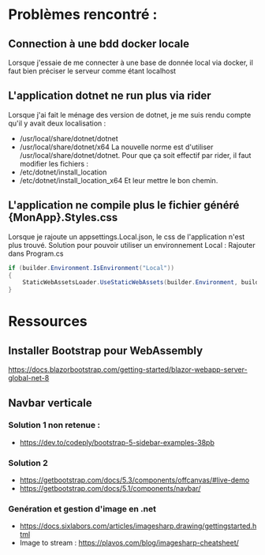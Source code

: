 


# Problèmes rencontré :

## Connection à une bdd docker locale
Lorsque j'essaie de me connecter à une base de donnée local via docker, il faut bien préciser le serveur comme étant localhost

## L'application dotnet ne run plus via rider
Lorsque j'ai fait le ménage des version de dotnet, je me suis rendu compte qu'il y avait deux localisation :
- /usr/local/share/dotnet/dotnet
- /usr/local/share/dotnet/x64
La nouvelle norme est d'utiliser /usr/local/share/dotnet/dotnet.
Pour que ça soit effectif par rider, il faut modifier les fichiers :
- /etc/dotnet/install_location
- /etc/dotnet/install_location_x64
Et leur mettre le bon chemin.

## L'application ne compile plus le fichier généré {MonApp}.Styles.css
Lorsque je rajoute un appsettings.Local.json, le css de l'application n'est plus trouvé.
Solution pour pouvoir utiliser un environnement Local :
Rajouter dans Program.cs
``` csharp
if (builder.Environment.IsEnvironment("Local"))
{
    StaticWebAssetsLoader.UseStaticWebAssets(builder.Environment, builder.Configuration);
}
```

# Ressources

## Installer Bootstrap pour WebAssembly
https://docs.blazorbootstrap.com/getting-started/blazor-webapp-server-global-net-8
## Navbar verticale
### Solution 1 non retenue :
- https://dev.to/codeply/bootstrap-5-sidebar-examples-38pb
### Solution 2
- https://getbootstrap.com/docs/5.3/components/offcanvas/#live-demo
- https://getbootstrap.com/docs/5.1/components/navbar/

### Genération et gestion d'image en .net
- https://docs.sixlabors.com/articles/imagesharp.drawing/gettingstarted.html
- Image to stream : https://plavos.com/blog/imagesharp-cheatsheet/
